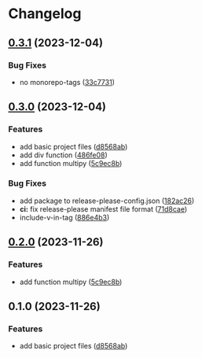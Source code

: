 # Changelog

## [0.3.1](https://github.com/koyeung/try-rs-release-please/compare/try-rs-release-please-v0.3.0...try-rs-release-please-v0.3.1) (2023-12-04)


### Bug Fixes

* no monorepo-tags ([33c7731](https://github.com/koyeung/try-rs-release-please/commit/33c7731501088c7d88747a0df26b6be1b5ac8faf))

## [0.3.0](https://github.com/koyeung/try-rs-release-please/compare/try-rs-release-please-v0.2.0...try-rs-release-please-v0.3.0) (2023-12-04)


### Features

* add basic project files ([d8568ab](https://github.com/koyeung/try-rs-release-please/commit/d8568ab2a4d2f0bde0e3166849d52d310c7522ff))
* add div function ([486fe08](https://github.com/koyeung/try-rs-release-please/commit/486fe08c2d6427f403f50176a6e0d7828e16e058))
* add function multipy ([5c9ec8b](https://github.com/koyeung/try-rs-release-please/commit/5c9ec8b6650d2192c77983b5e903e3d85c897f37))


### Bug Fixes

* add package to release-please-config.json ([182ac26](https://github.com/koyeung/try-rs-release-please/commit/182ac26f2f84335b130577befcdeb57a1f1762c1))
* **ci:** fix release-please manifest file format ([71d8cae](https://github.com/koyeung/try-rs-release-please/commit/71d8cae2908be26a6c9089a33bb8ad274ba94617))
* include-v-in-tag ([886e4b3](https://github.com/koyeung/try-rs-release-please/commit/886e4b3b58231e67f762ff07cfa278d65b97b131))

## [0.2.0](https://github.com/koyeung/try-rs-release-please/compare/v0.1.0...v0.2.0) (2023-11-26)


### Features

* add function multipy ([5c9ec8b](https://github.com/koyeung/try-rs-release-please/commit/5c9ec8b6650d2192c77983b5e903e3d85c897f37))

## 0.1.0 (2023-11-26)


### Features

* add basic project files ([d8568ab](https://github.com/koyeung/try-rs-release-please/commit/d8568ab2a4d2f0bde0e3166849d52d310c7522ff))

